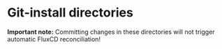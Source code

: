# Git-install directories

**Important note:** Committing changes in these directories will not
trigger automatic FluxCD reconciliation!
